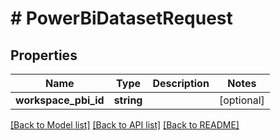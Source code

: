 # # PowerBiDatasetRequest

## Properties

Name | Type | Description | Notes
------------ | ------------- | ------------- | -------------
**workspace_pbi_id** | **string** |  | [optional]

[[Back to Model list]](../../README.md#models) [[Back to API list]](../../README.md#endpoints) [[Back to README]](../../README.md)
